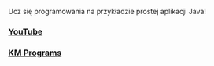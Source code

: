 Ucz się programowania na przykładzie prostej aplikacji Java!

### [YouTube](https://youtu.be/xJ0QrzVoQ4k)
### [KM Programs](https://km-programs.pl/)